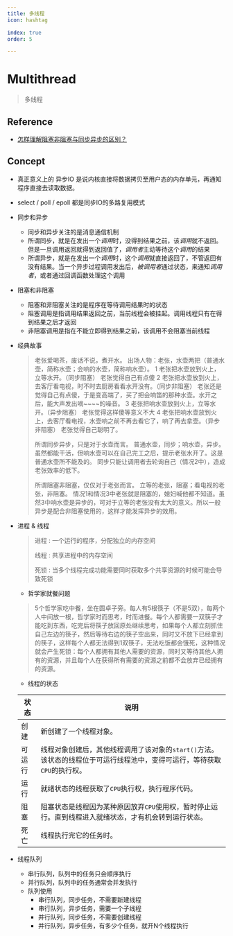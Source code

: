 ```yaml
---
title: 多线程
icon: hashtag

index: true
order: 5

---
```


# Multithread
> 多线程

<!-- more -->

## Reference

- [怎样理解阻塞非阻塞与同步异步的区别？](https://www.zhihu.com/question/19732473/answer/20851256)

## Concept

- 真正意义上的 异步IO 是说内核直接将数据拷贝至用户态的内存单元，再通知程序直接去读取数据。
- select / poll / epoll 都是同步IO的多路复用模式

- 同步和异步
    * 同步和异步关注的是消息通信机制
    * 所谓同步，就是在发出一个*调用*时，没得到结果之前，该*调用*就不返回。但是一旦调用返回就得到返回值了，*调用者*主动等待这个*调用*的结果
    * 所谓异步，就是在发出一个*调用*时，这个*调用*就直接返回了，不管返回有没有结果。当一个异步过程调用发出后，*被调用者*通过状态，来通知*调用者*，或者通过回调函数处理这个调用

- 阻塞和非阻塞
    * 阻塞和非阻塞关注的是程序在等待调用结果时的状态
    * 阻塞调用是指调用结果返回之前，当前线程会被挂起。调用线程只有在得到结果之后才返回
    * 非阻塞调用是指在不能立即得到结果之前，该调用不会阻塞当前线程

- 经典故事

    > 老张爱喝茶，废话不说，煮开水。
    出场人物：老张，水壶两把（普通水壶，简称水壶；会响的水壶，简称响水壶）。
    1 老张把水壶放到火上，立等水开。（同步阻塞）
    老张觉得自己有点傻
    2 老张把水壶放到火上，去客厅看电视，时不时去厨房看看水开没有。（同步非阻塞）
    老张还是觉得自己有点傻，于是变高端了，买了把会响笛的那种水壶。水开之后，能大声发出嘀~~~~的噪音。
    3 老张把响水壶放到火上，立等水开。（异步阻塞）
    老张觉得这样傻等意义不大
    4 老张把响水壶放到火上，去客厅看电视，水壶响之前不再去看它了，响了再去拿壶。（异步非阻塞）
    老张觉得自己聪明了。
    >
    > 所谓同步异步，只是对于水壶而言。
    普通水壶，同步；响水壶，异步。
    虽然都能干活，但响水壶可以在自己完工之后，提示老张水开了。这是普通水壶所不能及的。
    同步只能让调用者去轮询自己（情况2中），造成老张效率的低下。
    >
    > 所谓阻塞非阻塞，仅仅对于老张而言。
    立等的老张，阻塞；看电视的老张，非阻塞。
    情况1和情况3中老张就是阻塞的，媳妇喊他都不知道。虽然3中响水壶是异步的，可对于立等的老张没有太大的意义。所以一般异步是配合非阻塞使用的，这样才能发挥异步的效用。

- 进程 & 线程
    > 进程 : 一个运行的程序，分配独立的内存空间
    >
    > 线程 : 共享进程中的内存空间
    >
    > 死锁 : 当多个线程完成功能需要同时获取多个共享资源的时候可能会导致死锁

    * 哲学家就餐问题
    >
    > 5个哲学家吃中餐，坐在圆卓子旁。每人有5根筷子（不是5双），每两个人中间放一根，哲学家时而思考，时而进餐。每个人都需要一双筷子才能吃到东西，吃完后将筷子放回原处继续思考，如果每个人都立刻抓住自己左边的筷子，然后等待右边的筷子空出来，同时又不放下已经拿到的筷子，这样每个人都无法得到1双筷子，无法吃饭都会饿死，这种情况就会产生死锁：每个人都拥有其他人需要的资源，同时又等待其他人拥有的资源，并且每个人在获得所有需要的资源之前都不会放弃已经拥有的资源。

    * 线程的状态

    | 状态 | 说明
    | -- | --
    | 创建    | 新创建了一个线程对象。
    | 可运行  | 线程对象创建后，其他线程调用了该对象的`start()`方法。该状态的线程位于可运行线程池中，变得可运行，等待获取`CPU`的执行权。
    | 运行    | 就绪状态的线程获取了`CPU`执行权，执行程序代码。
    | 阻塞    | 阻塞状态是线程因为某种原因放弃`CPU`使用权，暂时停止运行。直到线程进入就绪状态，才有机会转到运行状态。
    | 死亡    | 线程执行完它的任务时。

- 线程队列
    * 串行队列，队列中的任务只会顺序执行
    * 并行队列，队列中的任务通常会并发执行
    * 队列使用
        + 串行队列，同步任务，不需要新建线程
        + 串行队列，异步任务，需要一个子线程
        + 并行队列，同步任务，不需要创建线程
        + 并行队列，异步任务，有多少个任务，就开N个线程执行